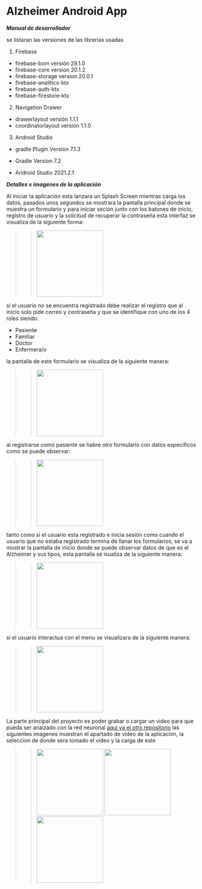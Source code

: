 # Alzheimer Android App

***Manual de desarrollador***

se listaran las versiones de las librerias usadas

1. Firebase
  * firebase-bom versión 29.1.0
  * firebase-core version 20.1.2
  * firebase-storage version 20.0.1
  * firebase-analitics-ktx
  * firebase-auth-ktx
  * firebase-firestore-ktx
2. Navigation Drawer
  - drawerlayout versión 1.1.1
  - coordinatorlayout versión 1.1.0
3. Android Studio
  * gradle Plugin Version 7.1.3
  - Gradle Version 7.2
  + Android Studio 2021.2.1

***Detalles e imagenes de la aplicación***

Al iniciar la aplicación esta lanzara un Splash Screen mientras carga los datos, pasados unos segundos se mostrara la pantalla principal donde se muestra un formulario y para iniciar seción junto con los batones de inicio, registro de usuario y la solicitud de recuperar la contraseña esta interfaz se visualiza de la siguiente forma:

>><img src="https://firebasestorage.googleapis.com/v0/b/alzheimer-50944.appspot.com/o/Img%2FScreenshot_20220523-114102_Alzheimer.jpg?alt=media&token=3fbff22d-c805-4eaf-89e3-9db4f360a630" width="175"/>

si el usuario no se encuentra registrado debe realizar el registro que al inicio solo pide correo y contraseña y que se identifique con uno de los 4 roles siendo:
+ Pasiente
+ Familiar
+ Doctor
+ Enfermera/o

la pantalla de este formulario se visualiza de la siguiente manera:

>><img src="https://firebasestorage.googleapis.com/v0/b/alzheimer-50944.appspot.com/o/Img%2FScreenshot_20220523-130049_Alzheimer.jpg?alt=media&token=97803ca7-629f-4124-94e3-65ccc4860042" width="175"/>

al registrarse como pasiente se habre otro formulario con datos especificos como se puede observar:

>><img src="https://firebasestorage.googleapis.com/v0/b/alzheimer-50944.appspot.com/o/Img%2FScreenshot_20220523-114734_Alzheimer.jpg?alt=media&token=8984a24a-2116-4eb9-90a0-607e9bb56405" width="175"/>

tanto como si el usuario esta registrado e inicia sesión como cuando el usuario que no estaba registrado termina de llanar los formularios, se va a mostrar la pantalla de inicio donde se puede observar datos de que es el Alzheimer y sus tipos, esta pantalla se isualiza de la siguiente manera:

>><img src="https://firebasestorage.googleapis.com/v0/b/alzheimer-50944.appspot.com/o/Img%2FScreenshot_20220523-115613_Alzheimer.jpg?alt=media&token=6965fbb0-6baa-47c8-9130-9fcdc034f1de" width="175"/>

si el usuario interactua con el menu se visualizara de la siguiente manera:

>><img src="https://firebasestorage.googleapis.com/v0/b/alzheimer-50944.appspot.com/o/Img%2FScreenshot_20220523-115905_Alzheimer.jpg?alt=media&token=7584ee03-fc6c-489e-aefd-13ee608f6172" width="175"/>

La parte principal del proyecto es poder grabar o cargar un video para que pueda ser anaizado con la red neuronal [aqui va el otro repositorio](https://www.google.com/) las siguientes imagenes muestran el apartado de video de la aplicacion, la seleccion de donde sera tomado el video y la carga de este

>><img src="https://firebasestorage.googleapis.com/v0/b/alzheimer-50944.appspot.com/o/Img%2FScreenshot_20220523-115620_Alzheimer.jpg?alt=media&token=23b70fe9-bb93-4470-9d10-e6bf0e6c47e0" width="175"/>
>><img src="https://firebasestorage.googleapis.com/v0/b/alzheimer-50944.appspot.com/o/Img%2FScreenshot_20220523-115629_Alzheimer.jpg?alt=media&token=99a6609e-da1b-4f0c-a746-bc2c234acce1" width="175"/>
>><img src="https://firebasestorage.googleapis.com/v0/b/alzheimer-50944.appspot.com/o/Img%2FScreenshot_20220523-115727_Alzheimer.jpg?alt=media&token=0df9bdb7-40bc-4a2c-a48a-232aaf8c5a46" width="175"/>
